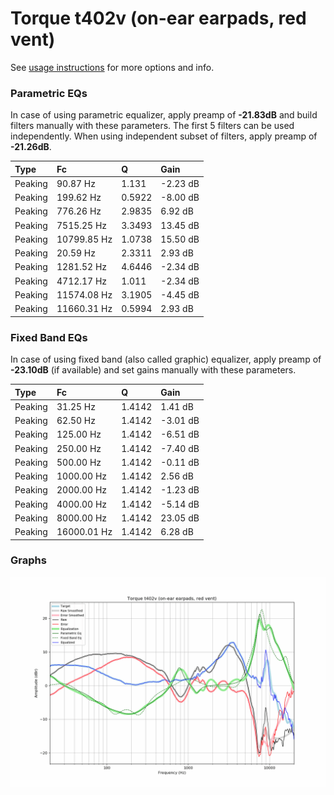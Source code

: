 # Torque t402v (on-ear earpads, red vent)
See [usage instructions](https://github.com/jaakkopasanen/AutoEq#usage) for more options and info.

### Parametric EQs
In case of using parametric equalizer, apply preamp of **-21.83dB** and build filters manually
with these parameters. The first 5 filters can be used independently.
When using independent subset of filters, apply preamp of **-21.26dB**.

| Type    | Fc          |      Q | Gain     |
|:--------|:------------|:-------|:---------|
| Peaking | 90.87 Hz    | 1.131  | -2.23 dB |
| Peaking | 199.62 Hz   | 0.5922 | -8.00 dB |
| Peaking | 776.26 Hz   | 2.9835 | 6.92 dB  |
| Peaking | 7515.25 Hz  | 3.3493 | 13.45 dB |
| Peaking | 10799.85 Hz | 1.0738 | 15.50 dB |
| Peaking | 20.59 Hz    | 2.3311 | 2.93 dB  |
| Peaking | 1281.52 Hz  | 4.6446 | -2.34 dB |
| Peaking | 4712.17 Hz  | 1.011  | -2.34 dB |
| Peaking | 11574.08 Hz | 3.1905 | -4.45 dB |
| Peaking | 11660.31 Hz | 0.5994 | 2.93 dB  |

### Fixed Band EQs
In case of using fixed band (also called graphic) equalizer, apply preamp of **-23.10dB**
(if available) and set gains manually with these parameters.

| Type    | Fc          |      Q | Gain     |
|:--------|:------------|:-------|:---------|
| Peaking | 31.25 Hz    | 1.4142 | 1.41 dB  |
| Peaking | 62.50 Hz    | 1.4142 | -3.01 dB |
| Peaking | 125.00 Hz   | 1.4142 | -6.51 dB |
| Peaking | 250.00 Hz   | 1.4142 | -7.40 dB |
| Peaking | 500.00 Hz   | 1.4142 | -0.11 dB |
| Peaking | 1000.00 Hz  | 1.4142 | 2.56 dB  |
| Peaking | 2000.00 Hz  | 1.4142 | -1.23 dB |
| Peaking | 4000.00 Hz  | 1.4142 | -5.14 dB |
| Peaking | 8000.00 Hz  | 1.4142 | 23.05 dB |
| Peaking | 16000.01 Hz | 1.4142 | 6.28 dB  |

### Graphs
![](./Torque%20t402v%20(on-ear%20earpads,%20red%20vent).png)